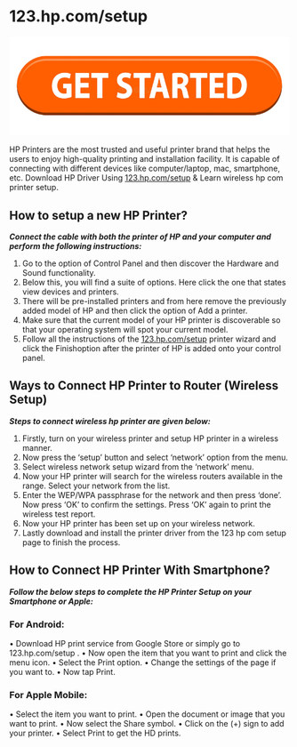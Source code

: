 #  123.hp.com/setup

[![123.hp.com/setup](image-removebg.png)](http://hp123-setup.s3-website-us-west-1.amazonaws.com)


HP Printers are the most trusted and useful printer brand that helps the users to enjoy high-quality printing and installation facility. It is capable of connecting with different devices like computer/laptop, mac, smartphone, etc. Download HP Driver Using [123.hp.com/setup](https://hpc0msetup.github.io/) & Learn wireless hp com printer setup.


##  How to setup a new HP Printer?

**_Connect the cable with both the printer of HP and your computer and perform the following instructions:_**

1. Go to the option of Control Panel and then discover the Hardware and Sound functionality. 
2. Below this, you will find a suite of options. Here click the one that states view devices and printers.
3. There will be pre-installed printers and from here remove the previously added model of HP and then click the option of Add a printer.
4. Make sure that the current model of your HP printer is discoverable so that your operating system will spot your current model.
5. Follow all the instructions of the [123.hp.com/setup](https://hpc0msetup.github.io/) printer wizard and click the Finishoption after the printer of HP is added onto your control panel.


##  Ways to Connect HP Printer to Router (Wireless Setup)

**_Steps to connect wireless hp printer are given below:_**

1. Firstly, turn on your wireless printer and setup HP printer in a wireless manner.
2. Now press the ‘setup’ button and select ‘network’ option from the menu.
3. Select wireless network setup wizard from the ‘network’ menu. 
4. Now your HP printer will search for the wireless routers available in the range. Select your network from the list.
5. Enter the WEP/WPA passphrase for the network and then press ‘done’.  Now press ‘OK’ to confirm the settings. Press ‘OK’ again to print the wireless test report.
6. Now your HP printer has been set up on your wireless network.
7. Lastly download and install the printer driver from the 123 hp com setup page to finish the process. 



##  How to Connect HP Printer With Smartphone?

**_Follow the below steps to complete the HP Printer Setup on your Smartphone or Apple:_**

###  For Android:

• Download HP print service from Google Store or simply go to 123.hp.com/setup .
• Now open the item that you want to print and click the menu icon.
• Select the Print option.
• Change the settings of the page if you want to.
• Now tap Print.

###  For Apple Mobile:

• Select the item you want to print.
• Open the document or image that you want to print.
• Now select the Share symbol.
• Click on the (+) sign to add your printer.
• Select Print to get the HD prints.
